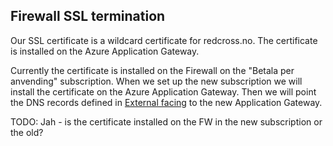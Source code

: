 ## Firewall SSL termination

Our SSL certificate is a wildcard certificate for redcross.no. The certificate is installed on the Azure Application Gateway.

Currently the certificate is installed on the Firewall on the "Betala per anvending" subscription.
When we set up the new subscription we will install the certificate on the Azure Application Gateway. Then we will point the DNS records defined in [External facing](2-0external-facing.md) to the new Application Gateway.

TODO: Jah - is the certificate installed on the FW in the new subscription or the old?
